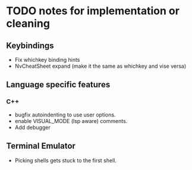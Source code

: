 # TODO notes for implementation or cleaning

## Keybindings
- Fix whichkey binding hints 
- NvCheatSheet expand (make it the same as whichkey and vise versa)

## Language specific features
### C++
- bugfix autoindenting to use user options.
- enable VISUAL_MODE (lsp aware) comments.
- Add debugger

## Terminal Emulator
- Picking shells gets stuck to the first shell. 
